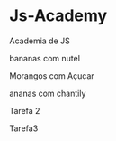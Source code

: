 # Js-Academy

Academia de JS

bananas com nutel

Morangos com Açucar

ananas com chantily

Tarefa 2

Tarefa3
